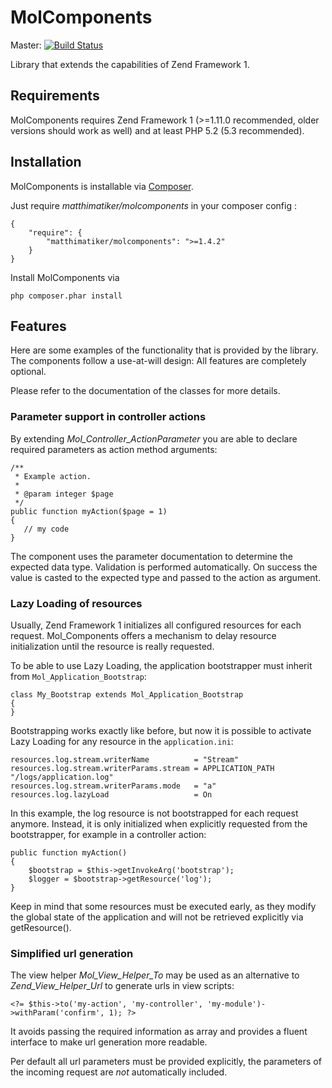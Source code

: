 # MolComponents #

Master: [![Build Status](https://secure.travis-ci.org/Matthimatiker/MolComponents.png?branch=master)](http://travis-ci.org/Matthimatiker/MolComponents)

Library that extends the capabilities of Zend Framework 1.

## Requirements ##

MolComponents requires Zend Framework 1 (>=1.11.0 recommended, older versions should work as well) 
and at least PHP 5.2 (5.3 recommended).

## Installation ##

MolComponents is installable via  [Composer](https://github.com/composer/composer).

Just require *matthimatiker/molcomponents* in your composer config :

    {
        "require": {
            "matthimatiker/molcomponents": ">=1.4.2"
        }
    }
    
Install MolComponents via 

    php composer.phar install
    
## Features ##

Here are some examples of the functionality that is provided by the library.
The components follow a use-at-will design: All features are completely optional.

Please refer to the documentation of the classes for more details.

### Parameter support in controller actions ###

By extending *Mol_Controller_ActionParameter* you are able to declare 
required parameters as action method arguments:

    /**
     * Example action.
     *
     * @param integer $page
     */
    public function myAction($page = 1) 
    {
       // my code
    }
    
The component uses the parameter documentation to determine the expected
data type. Validation is performed automatically. On success the value is 
casted to the expected type and passed to the action as argument.

### Lazy Loading of resources ###

Usually, Zend Framework 1 initializes all configured resources for each request.
Mol_Components offers a mechanism to delay resource initialization until the 
resource is really requested.

To be able to use Lazy Loading, the application bootstrapper must inherit from
``Mol_Application_Bootstrap``:

	class My_Bootstrap extends Mol_Application_Bootstrap
	{
	}

Bootstrapping works exactly like before, but now it is possible to 
activate Lazy Loading for any resource in the ``application.ini``:

    resources.log.stream.writerName          = "Stream"
    resources.log.stream.writerParams.stream = APPLICATION_PATH "/logs/application.log"
    resources.log.stream.writerParams.mode   = "a"
    resources.log.lazyLoad                   = On

In this example, the log resource is not bootstrapped for each request anymore.
Instead, it is only initialized when explicitly requested from the bootstrapper, 
for example in a controller action:

    public function myAction() 
    {
        $bootstrap = $this->getInvokeArg('bootstrap');
        $logger = $bootstrap->getResource('log');
    }

Keep in mind that some resources must be executed early, as they modify
the global state of the application and will not be retrieved explicitly
via getResource().

### Simplified url generation ###

The view helper *Mol_View_Helper_To* may be used as an alternative to 
*Zend_View_Helper_Url* to generate urls in view scripts:

    <?= $this->to('my-action', 'my-controller', 'my-module')->withParam('confirm', 1); ?>
    
It avoids passing the required information as array and provides a fluent 
interface to make url generation more readable.

Per default all url parameters must be provided explicitly, the parameters of 
the incoming request are *not* automatically included.
